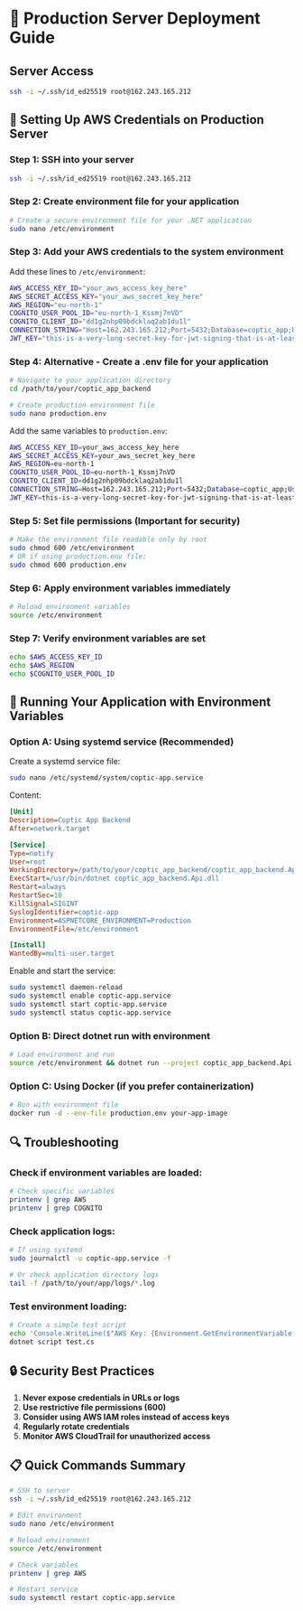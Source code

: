 # 🚀 Production Server Deployment Guide

## Server Access
```bash
ssh -i ~/.ssh/id_ed25519 root@162.243.165.212
```

## 🔐 Setting Up AWS Credentials on Production Server

### Step 1: SSH into your server
```bash
ssh -i ~/.ssh/id_ed25519 root@162.243.165.212
```

### Step 2: Create environment file for your application
```bash
# Create a secure environment file for your .NET application
sudo nano /etc/environment
```

### Step 3: Add your AWS credentials to the system environment
Add these lines to `/etc/environment`:
```bash
AWS_ACCESS_KEY_ID="your_aws_access_key_here"
AWS_SECRET_ACCESS_KEY="your_aws_secret_key_here"
AWS_REGION="eu-north-1"
COGNITO_USER_POOL_ID="eu-north-1_Kssmj7nVD"
COGNITO_CLIENT_ID="dd1g2nhp09bdcklaq2ab1du1l"
CONNECTION_STRING="Host=162.243.165.212;Port=5432;Database=coptic_app;Username=coptic_user;Password=your_secure_password_here;SSL Mode=Prefer;Trust Server Certificate=true"
JWT_KEY="this-is-a-very-long-secret-key-for-jwt-signing-that-is-at-least-64-characters-long-for-security"
```

### Step 4: Alternative - Create a .env file for your application
```bash
# Navigate to your application directory
cd /path/to/your/coptic_app_backend

# Create production environment file
sudo nano production.env
```

Add the same variables to `production.env`:
```bash
AWS_ACCESS_KEY_ID=your_aws_access_key_here
AWS_SECRET_ACCESS_KEY=your_aws_secret_key_here
AWS_REGION=eu-north-1
COGNITO_USER_POOL_ID=eu-north-1_Kssmj7nVD
COGNITO_CLIENT_ID=dd1g2nhp09bdcklaq2ab1du1l
CONNECTION_STRING=Host=162.243.165.212;Port=5432;Database=coptic_app;Username=coptic_user;Password=your_secure_password_here;SSL Mode=Prefer;Trust Server Certificate=true
JWT_KEY=this-is-a-very-long-secret-key-for-jwt-signing-that-is-at-least-64-characters-long-for-security
```

### Step 5: Set file permissions (Important for security)
```bash
# Make the environment file readable only by root
sudo chmod 600 /etc/environment
# OR if using production.env file:
sudo chmod 600 production.env
```

### Step 6: Apply environment variables immediately
```bash
# Reload environment variables
source /etc/environment
```

### Step 7: Verify environment variables are set
```bash
echo $AWS_ACCESS_KEY_ID
echo $AWS_REGION
echo $COGNITO_USER_POOL_ID
```

## 🔄 Running Your Application with Environment Variables

### Option A: Using systemd service (Recommended)
Create a systemd service file:
```bash
sudo nano /etc/systemd/system/coptic-app.service
```

Content:
```ini
[Unit]
Description=Coptic App Backend
After=network.target

[Service]
Type=notify
User=root
WorkingDirectory=/path/to/your/coptic_app_backend/coptic_app_backend.Api
ExecStart=/usr/bin/dotnet coptic_app_backend.Api.dll
Restart=always
RestartSec=10
KillSignal=SIGINT
SyslogIdentifier=coptic-app
Environment=ASPNETCORE_ENVIRONMENT=Production
EnvironmentFile=/etc/environment

[Install]
WantedBy=multi-user.target
```

Enable and start the service:
```bash
sudo systemctl daemon-reload
sudo systemctl enable coptic-app.service
sudo systemctl start coptic-app.service
sudo systemctl status coptic-app.service
```

### Option B: Direct dotnet run with environment
```bash
# Load environment and run
source /etc/environment && dotnet run --project coptic_app_backend.Api
```

### Option C: Using Docker (if you prefer containerization)
```bash
# Run with environment file
docker run -d --env-file production.env your-app-image
```

## 🔍 Troubleshooting

### Check if environment variables are loaded:
```bash
# Check specific variables
printenv | grep AWS
printenv | grep COGNITO
```

### Check application logs:
```bash
# If using systemd
sudo journalctl -u coptic-app.service -f

# Or check application directory logs
tail -f /path/to/your/app/logs/*.log
```

### Test environment loading:
```bash
# Create a simple test script
echo 'Console.WriteLine($"AWS Key: {Environment.GetEnvironmentVariable("AWS_ACCESS_KEY_ID")}");' > test.cs
dotnet script test.cs
```

## 🔒 Security Best Practices

1. **Never expose credentials in URLs or logs**
2. **Use restrictive file permissions (600)**
3. **Consider using AWS IAM roles instead of access keys**
4. **Regularly rotate credentials**
5. **Monitor AWS CloudTrail for unauthorized access**

## 📋 Quick Commands Summary

```bash
# SSH to server
ssh -i ~/.ssh/id_ed25519 root@162.243.165.212

# Edit environment
sudo nano /etc/environment

# Reload environment
source /etc/environment

# Check variables
printenv | grep AWS

# Restart service
sudo systemctl restart coptic-app.service
```
